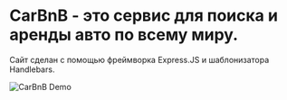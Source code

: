 # **СarBnB** - это сервис для поиска и аренды авто по всему миру.

Сайт сделан с помощью фреймворка Express.JS и шаблонизатора Handlebars.


![CarBnB Demo](https://github.com/avvolkova/carbnb/blob/main/gif.gif?raw=true)


